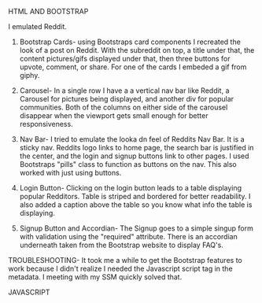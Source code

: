 HTML AND BOOTSTRAP

I emulated Reddit.

1. Bootstrap Cards- using Bootstraps card components I recreated the look of a post on Reddit. With the subreddit on top, a title under that, the content pictures/gifs displayed under that, then three buttons for upvote, comment, or share. For one of the cards I embeded a gif from giphy.

2. Carousel- In a single row I have a a vertical nav bar like Reddit, a Carousel for pictures being displayed, and another div for popular communities. Both of the columns on either side of the carousel disappear when the viewport gets small enough for better responsiveness.

3. Nav Bar- I tried to emulate the looka dn feel of Reddits Nav Bar. It is a sticky nav. Reddits logo links to home page, the search bar is justified in the center, and the login and signup buttons link to other pages. I used Bootstraps "pills" class to function as buttons on the nav. This also worked with just using buttons.

4. Login Button- Clicking on the login button leads to a table displaying popular Redditors. Table is striped and bordered for better readability. I also added a caption above the table so you know what info the table is displaying. 

5. Signup Button and Accordian- The Signup goes to a simple singup form with validation using the "required" attribute. There is an accordian underneath taken from the Bootstrap website to display FAQ's. 

TROUBLESHOOTING- It took me a while to get the Bootstrap features to work because I didn't realize I needed the Javascript script tag in the metadata. I meeting with my SSM quickly solved that.

JAVASCRIPT

